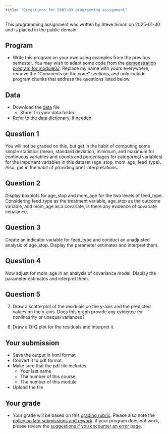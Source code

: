```yaml
---
title: "Directions for 5502-03 programming assignment"
---
```


This programming assignment was written by Steve Simon on 2025-01-30 and is placed in the public domain.

## Program

-   Write this program on your own using examples from the previous semester. You may wish to adapt some code from the [demonstration program for module02][ref01]. Replace my name with yours everywhere, remove the "Comments on the code" sections, and only include program chunks that address the questions listed below.

[ref01]: https://github.com/pmean/classes/blob/master/biostats-2/02/src/simon-5502-02-demo.qmd

## Data

-   Download the [data][ref02] file
    -   Store it in your data folder
-   Refer to the [data dictionary][ref03], if needed.

[ref02]: https://github.com/pmean/data/blob/main/files/sleep.txt
[ref03]: https://github.com/pmean/data/blob/main/files/sleep.yaml

## Question 1

You will not be graded on this, but get in the habit of computing some simple statistics (mean, standard deviation, minimum, and maximum for continuous variables and counts and percentages for categorical variables) for the important variables in this dataset (age_stop, mom_age, feed_type). Also, get in the habit of providing brief interpretations.

## Question 2

Display boxplots for age_stop and mom_age for the two levels of feed_type. Considering feed_type as the treatment variable, age_stop as the outcome variable, and mom_age as a covariate, is there any evidence of covariate imbalance.

## Question 3

Create an indicator variable for feed_type and conduct an unadjusted analysis of age_stop. Display the parameter estimates and interpret them.

## Question 4 

Now adjust for mom_age in an analysis of covariance model. Display the parameter estimates and interpret them.

## Question 5

7. Draw a scatterplot of the residuals on the y-axis and the predicted values on the x-axis. Does this graph provide any evidence for nonlinearity or unequal variances?

8. Draw a Q-Q plot for the residuals and interpret it.


## Your submission

-   Save the output in html format
-   Convert it to pdf format.
-   Make sure that the pdf file includes
    -   Your last name
    -   The number of this course
    -   The number of this module
-   Upload the file

## Your grade

-   Your grade will be based on this [grading rubric][ref04]. Please also note the [policy on late submissions and rework][ref05]. if your program does not work, please review the [suggestions if you encounter an error page][ref06].

[ref04]: https://github.com/pmean/classes/blob/master/biostats-2/general/programming-rubric.md
[ref05]: https://github.com/pmean/classes/blob/master/general/policy-on-extensions-and-rework.md
[ref06]: https://github.com/pmean/classes/blob/master/general/suggestions-if-you-encounter-an-error.md

